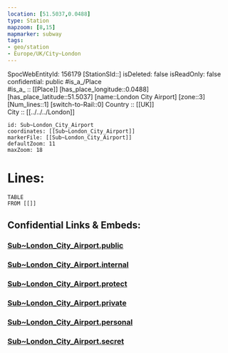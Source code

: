 ```yaml
---
location: [51.5037,0.0488] 
type: Station 
mapzoom: [8,15] 
mapmarker: subway 
tags:
- geo/station
- Europe/UK/City~London
---
```

SpocWebEntityId: 156179
[StationSId::] 
isDeleted: false
isReadOnly: false
confidential: public
#is_a_/Place  
#is_a_ :: [[Place]] 
[has_place_longitude::0.0488] 
[has_place_latitude::51.5037] 
[name::London City Airport] 
[zone::3] 
[Num_lines::1] 
[switch-to-Rail::0] 
Country :: [[UK]]  
City :: [[../../../London]]  


```leaflet
id: Sub~London_City_Airport
coordinates: [[Sub~London_City_Airport]] 
markerFile: [[Sub~London_City_Airport]] 
defaultZoom: 11 
maxZoom: 18
```


# Lines: 
```dataview
TABLE 
FROM [[]] 
```


## Confidential Links & Embeds: 

### [Sub~London_City_Airport.public](/_public/\Earth\Continent\Europe\Europe~North\UK\England\Regions~England\London,Greater\cities~GreaterLondon\Underground\StationSub~London_City_Airport.public.md) 

### [Sub~London_City_Airport.internal](/_internal/\Earth\Continent\Europe\Europe~North\UK\England\Regions~England\London,Greater\cities~GreaterLondon\Underground\StationSub~London_City_Airport.internal.md) 

### [Sub~London_City_Airport.protect](/_protect/\Earth\Continent\Europe\Europe~North\UK\England\Regions~England\London,Greater\cities~GreaterLondon\Underground\StationSub~London_City_Airport.protect.md) 

### [Sub~London_City_Airport.private](/_private/\Earth\Continent\Europe\Europe~North\UK\England\Regions~England\London,Greater\cities~GreaterLondon\Underground\StationSub~London_City_Airport.private.md) 

### [Sub~London_City_Airport.personal](/_personal/\Earth\Continent\Europe\Europe~North\UK\England\Regions~England\London,Greater\cities~GreaterLondon\Underground\StationSub~London_City_Airport.personal.md) 

### [Sub~London_City_Airport.secret](/_secret/\Earth\Continent\Europe\Europe~North\UK\England\Regions~England\London,Greater\cities~GreaterLondon\Underground\StationSub~London_City_Airport.secret.md)


